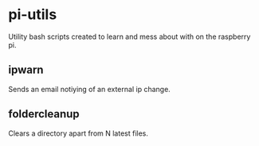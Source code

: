 # pi-utils
Utility bash scripts created to learn and mess about with on the raspberry pi.

## ipwarn
Sends an email notiying of an external ip change.

## foldercleanup
Clears a directory apart from N latest files.

